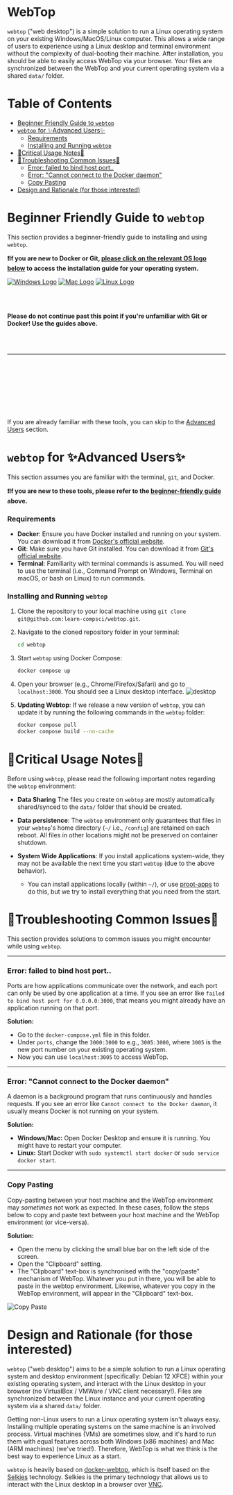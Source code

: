 <!-- omit in toc -->
# WebTop
`webtop` ("web desktop") is a simple solution to run a Linux operating system on your existing Windows/MacOS/Linux computer. This allows a wide range of users to experience using a Linux desktop and terminal environment without the complexity of dual-booting their machine. After installation, you should be able to easily access WebTop via your browser. Your files are synchronized between the WebTop and your current operating system via a shared `data/` folder.

<!-- omit in toc -->
# Table of Contents
- [Beginner Friendly Guide to `webtop`](#beginner-friendly-guide-to-webtop)
- [`webtop` for ✨Advanced Users✨](#webtop-for-advanced-users)
    - [Requirements](#requirements)
    - [Installing and Running `webtop`](#installing-and-running-webtop)
- [🚨Critical Usage Notes🚨](#critical-usage-notes)
- [🔨Troubleshooting Common Issues🔨](#troubleshooting-common-issues)
    - [Error: failed to bind host port..](#error-failed-to-bind-host-port)
    - [Error: "Cannot connect to the Docker daemon"](#error-cannot-connect-to-the-docker-daemon)
    - [Copy Pasting](#copy-pasting)
- [Design and Rationale (for those interested)](#design-and-rationale-for-those-interested)

# Beginner Friendly Guide to `webtop`
This section provides a beginner-friendly guide to installing and using `webtop`. 


**❗If you are new to Docker or Git, <u>please click on the relevant OS logo below</u> to access the installation guide for your operating system.**

[![Windows Logo](images/webtopinstallguide/assets-generic/windows-logo.svg)](webtopinstall-windows.md)
[![Mac Logo](images/webtopinstallguide/assets-generic/mac-logo.svg)](webtopinstall-mac.md)
[![Linux Logo](images/webtopinstallguide/assets-generic/linux-logo.svg)](webtopinstall-linux.md)

<br><br>

**Please do not continue past this point if you're unfamiliar with Git or Docker! Use the guides above.**

<br> <br>

--- 

<br><br><br><br><br><br><br>

 If you are already familiar with these tools, you can skip to the [Advanced Users](#webtop-for-advanced-users) section.

# `webtop` for ✨Advanced Users✨
This section assumes you are familiar with the terminal, `git`, and Docker. 


**❗If you are new to these tools, please refer to the [beginner-friendly guide](#beginner-friendly-guide-to-webtop) above.**

### Requirements
- **Docker**: Ensure you have Docker installed and running on your system. You can download it from [Docker's official website](https://www.docker.com/).
- **Git**: Make sure you have Git installed. You can download it from [Git's official website](https://git-scm.com/downloads).
- **Terminal**: Familiarity with terminal commands is assumed. You will need to use the terminal (i.e., Command Prompt on Windows, Terminal on macOS, or bash on Linux) to run commands.

### Installing and Running `webtop`
1. Clone the repository to your local machine using `git clone git@github.com:learn-compsci/webtop.git`.

2. Navigate to the cloned repository folder in your terminal:
    ```bash
    cd webtop
    ```
    
3. Start `webtop` using Docker Compose:
    ```bash
    docker compose up
    ```

4. Open your browser (e.g., Chrome/Firefox/Safari) and go to `localhost:3000`. You should see a Linux desktop interface.
![desktop](images/webtopinstallguide/assets-windows/windows-webtop-run-success-webpage.png)

5. **Updating Webtop**: If we release a new version of `webtop`, you can update it by running the following commands in the `webtop` folder:
    ```bash
    docker compose pull
    docker compose build --no-cache
    ```

# 🚨Critical Usage Notes🚨
Before using `webtop`, please read the following important notes regarding the `webtop` environment:

- **Data Sharing** The files you create on `webtop` are mostly automatically shared/synced to the `data/` folder that should be created.

- **Data persistence**: The `webtop` environment only guarantees that files in your `webtop`'s home directory (`~/` i.e., `/config`) are retained on each reboot. All files in other locations might not be preserved on container shutdown.

- **System Wide Applications**: If you install applications system-wide, they may not be available the next time you start `webtop` (due to the above behavior). 
    - You can install applications locally (within `~/`), or use [proot-apps](https://github.com/linuxserver/proot-apps) to do this, but we try to install everything that you need from the start.

# 🔨Troubleshooting Common Issues🔨
This section provides solutions to common issues you might encounter while using `webtop`. 

---

### Error: failed to bind host port..
Ports are how applications communicate over the network, and each port can only be used by one application at a time. If you see an error like `failed to bind host port for 0.0.0.0:3000`, that means you might already have an application running on that port. 

**Solution:**  
- Go to the `docker-compose.yml` file in this folder. 
- Under `ports`, change the `3000:3000` to e.g., `3005:3000`, where `3005` is the new port number on your existing operating system. 
- Now you can use `localhost:3005` to access WebTop.

---

### Error: "Cannot connect to the Docker daemon"
A daemon is a background program that runs continuously and handles requests. If you see an error like `Cannot connect to the Docker daemon`, it usually means Docker is not running on your system.

**Solution:**  
- **Windows/Mac:** Open Docker Desktop and ensure it is running. You might have to restart your computer.
- **Linux:** Start Docker with `sudo systemctl start docker` or `sudo service docker start`.

---

### Copy Pasting
Copy-pasting between your host machine and the WebTop environment may *sometimes* not work as expected. In these cases, follow the steps below to copy and paste text between your host machine and the WebTop environment (or vice-versa).

**Solution:**  
- Open the menu by clicking the small blue bar on the left side of the screen.
- Open the "Clipboard" setting.
- The "Clipboard" text-box is synchronised with the "copy/paste" mechanism of WebTop. Whatever you put in there, you will be able to paste in the webtop environment. Likewise, whatever you copy in the WebTop environment, will appear in the "Clipboard" text-box.


![Copy Paste](images/webtopinstallguide/assets-generic/selkies-clipboard.png)

# Design and Rationale (for those interested)

`webtop` ("web desktop") aims to be a simple solution to run a Linux operating system and desktop environment (specifically: Debian 12 XFCE) within your existing operating system, and interact with the Linux desktop in your browser (no VirtualBox / VMWare / VNC client necessary!). Files are synchronized between the Linux instance and your current operating system via a shared `data/` folder.

Getting non-Linux users to run a Linux operating system isn't always easy. Installing multiple operating systems on the same machine is an involved process. Virtual machines (VMs) are sometimes slow, and it's hard to run them with equal features across both Windows (x86 machines) and Mac (ARM machines) (we've tried!). Therefore, WebTop is what we think is the best way to experience Linux as a start. 

`webtop` is heavily based on [docker-webtop](https://github.com/linuxserver/docker-webtop), which is itself based on the [Selkies](https://github.com/linuxserver/docker-baseimage-selkies) technology. Selkies is the primary technology that allows us to interact with the Linux desktop in a browser over [VNC](https://en.wikipedia.org/wiki/VNC). 

